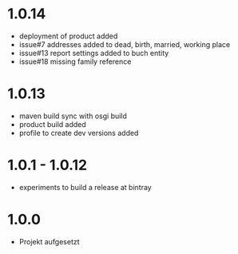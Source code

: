 # 1.0.14

* deployment of product added
* issue#7 addresses added to dead, birth, married, working place
* issue#13 report settings added to buch entity
* issue#18 missing family reference

# 1.0.13

* maven build sync with osgi build 
* product build added
* profile to create dev versions added

# 1.0.1 - 1.0.12

* experiments to build a release at bintray

# 1.0.0

* Projekt aufgesetzt
 
